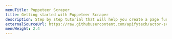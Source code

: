 ```yaml
---
menuTitle: Puppeteer Scraper
title: Getting started with Puppeteer Scraper
description: Step by step tutorial that will help you create a page function for Puppeteer Scraper.
externalSourceUrl: https://raw.githubusercontent.com/apifytech/actor-scraper/master/docs/build/puppeteer-scraper-tutorial.md
menuWeight: 2.4
---
```

